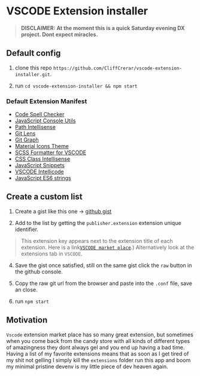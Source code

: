 # VSCODE Extension installer

> #### DISCLAIMER: At the moment this is a quick Saturday evening DX project. Dont expect miracles.

## Default config

1. clone this repo `https://github.com/CliffCrerar/vscode-extension-installer.git`.

2. run `cd vscode-extension-installer && npm start`

### Default Extension Manifest

* [Code Spell Checker](https://marketplace.visualstudio.com/items?itemName=streetsidesoftwarecode-spell-checker)
* [JavaScript Console Utils](https://marketplace.visualstudio.com/items?itemName=whtouche.vscode-js-console-utils)
* [Path Intellisense](https://marketplace.visualstudio.com/items?itemName=christian-kohler.path-intellisense)
* [Git Lens](https://marketplace.visualstudio.com/items?itemName=eamodio.gitlens)
* [Git Graph](https://marketplace.visualstudio.com/items?itemName=mhutchie.git-graph)
* [Material Icons Theme](https://www.google.com/search?q=pkief.material-icon-theme&rlz=1C5CHFA_enZA891ZA891&oq=pkief.material-icon-theme&aqs=chrome..69i57j0.263j0j4&sourceid=chrome&ie=UTF-8)
* [SCSS Formatter for VSCODE](https://marketplace.visualstudio.com/items?itemName=sibiraj-s.vscode-scss-formatter)
* [CSS Class Intellisense](https://github.com/Zignd/HTML-CSS-Class-Completion)
* [JavaScript Snippets](https://marketplace.visualstudio.com/items?itemName=xabikos.JavaScriptSnippets)
* [VSCODE Intellicode](https://marketplace.visualstudio.com/items?itemName=VisualStudioExptTeamvscodeintellicode)
* [JavaScript ES6 strings](https://www.google.com/search?q=zjcompt.es6-string-javascript&rlz=1C5CHFA_enZA891ZA891&oq=zjcompt.es6-string-javascript&aqs=chrome.69i57.275j0j4&sourceid=chrome&ie=UTF-8)

## Create a custom list

1. Create a gist like this one -> [github gist](https://gist.githubusercontent.com/CliffCrerar/a47b5153056820682bc3259795b94544/raw/88e07596c19f1073f4f822649dc6de33b1a6cd6e/vscode-bear-essentials.txt)

3. Add to the list by getting the `publisher.extension` extension unique identifier. 

>This extension key appears next to the extension title of each extension. Here is a link[`VSCODE market place`](https://marketplace.visualstudio.com/vscode).) Alternatively look at the extensions tab in `VSCODE`.

4. Save the gist once satisfied, still on the same gist click the `raw` button in the github console.

5. Copy the raw git url from the browser and paste into the `.conf` file, save an close.

6. run `npm start`

## Motivation

`Vscode` extension market place has so many great extension, but sometimes when you come back from the candy store with all kinds of different types of amazingness they dont always gel and you end up having a bad time. Having a list of my favorite extensions means that as soon as I get tired of my shit not gelling I simply kill the `extensions` folder run this app and boom my minimal pristine devenv is my little piece of dev heaven again.

